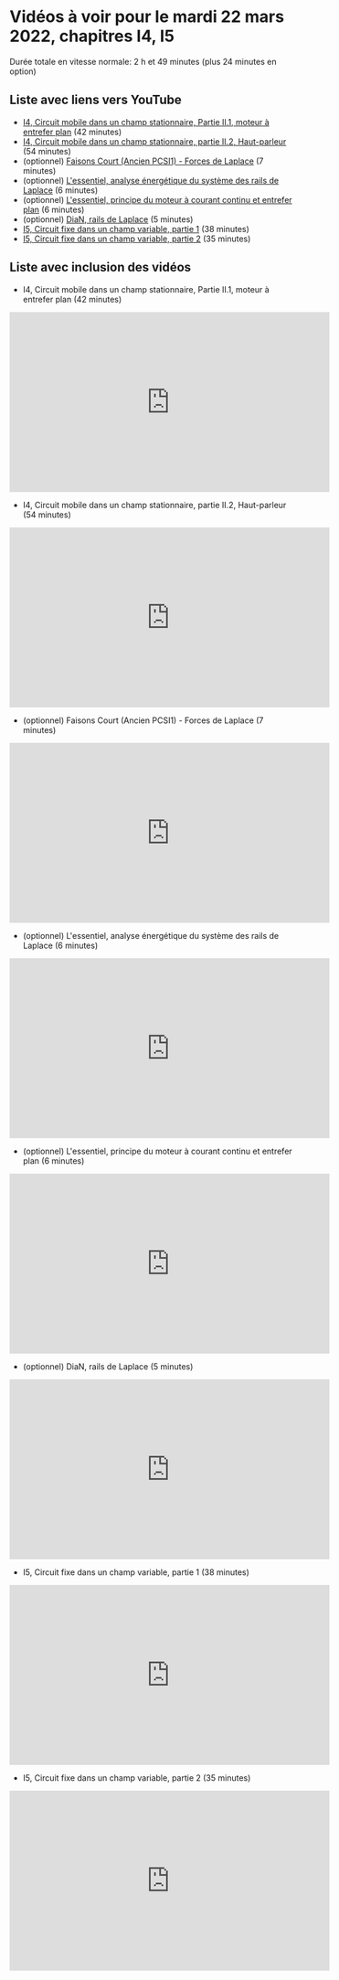 
# Vidéos à voir pour le mardi 22 mars 2022, chapitres I4, I5

Durée totale en vitesse normale: 2 h et 49 minutes (plus 24 minutes en option)

## Liste avec liens vers YouTube

*  [I4, Circuit mobile dans un champ stationnaire, Partie II.1, moteur à entrefer plan](https://youtu.be/oLV2TIPk4p4) (42 minutes)
*  [I4, Circuit mobile dans un champ stationnaire, partie II.2, Haut-parleur](https://youtu.be/xloTFWoS2L8) (54 minutes)
* (optionnel) [Faisons Court (Ancien PCSI1) - Forces de Laplace](https://youtu.be/LY8z7E-M_YY) (7 minutes)
* (optionnel) [L'essentiel, analyse énergétique du système des rails de Laplace](https://youtu.be/IyYxY93i3r4) (6 minutes)
* (optionnel) [L'essentiel, principe du moteur à courant continu et entrefer plan](https://youtu.be/3FQdNOgPfSI) (6 minutes)
* (optionnel) [DiaN, rails de Laplace](https://youtu.be/4fgPDHTHclc) (5 minutes)
*  [I5, Circuit fixe dans un champ variable, partie 1](https://youtu.be/Ntu3UQzxycw) (38 minutes)
*  [I5, Circuit fixe dans un champ variable, partie 2](https://youtu.be/9Atn9WUvYV4) (35 minutes)

## Liste avec inclusion des vidéos

*  I4, Circuit mobile dans un champ stationnaire, Partie II.1, moteur à entrefer plan (42 minutes)

 <div style="text-align:center">
<iframe width="560" height="315" src="https://www.youtube.com/embed/oLV2TIPk4p4" title="YouTube video player" frameborder="0" allow="accelerometer; autoplay; clipboard-write; encrypted-media; gyroscope; picture-in-picture" allowfullscreen></iframe>
</div>
 

*  I4, Circuit mobile dans un champ stationnaire, partie II.2, Haut-parleur (54 minutes)

 <div style="text-align:center">
<iframe width="560" height="315" src="https://www.youtube.com/embed/xloTFWoS2L8" title="YouTube video player" frameborder="0" allow="accelerometer; autoplay; clipboard-write; encrypted-media; gyroscope; picture-in-picture" allowfullscreen></iframe>
</div>
 

* (optionnel) Faisons Court (Ancien PCSI1) - Forces de Laplace (7 minutes)

 <div style="text-align:center">
<iframe width="560" height="315" src="https://www.youtube.com/embed/LY8z7E-M_YY" title="YouTube video player" frameborder="0" allow="accelerometer; autoplay; clipboard-write; encrypted-media; gyroscope; picture-in-picture" allowfullscreen></iframe>
</div>
 

* (optionnel) L'essentiel, analyse énergétique du système des rails de Laplace (6 minutes)

 <div style="text-align:center">
<iframe width="560" height="315" src="https://www.youtube.com/embed/IyYxY93i3r4" title="YouTube video player" frameborder="0" allow="accelerometer; autoplay; clipboard-write; encrypted-media; gyroscope; picture-in-picture" allowfullscreen></iframe>
</div>
 

* (optionnel) L'essentiel, principe du moteur à courant continu et entrefer plan (6 minutes)

 <div style="text-align:center">
<iframe width="560" height="315" src="https://www.youtube.com/embed/3FQdNOgPfSI" title="YouTube video player" frameborder="0" allow="accelerometer; autoplay; clipboard-write; encrypted-media; gyroscope; picture-in-picture" allowfullscreen></iframe>
</div>
 

* (optionnel) DiaN, rails de Laplace (5 minutes)

 <div style="text-align:center">
<iframe width="560" height="315" src="https://www.youtube.com/embed/4fgPDHTHclc" title="YouTube video player" frameborder="0" allow="accelerometer; autoplay; clipboard-write; encrypted-media; gyroscope; picture-in-picture" allowfullscreen></iframe>
</div>
 

*  I5, Circuit fixe dans un champ variable, partie 1 (38 minutes)

 <div style="text-align:center">
<iframe width="560" height="315" src="https://www.youtube.com/embed/Ntu3UQzxycw" title="YouTube video player" frameborder="0" allow="accelerometer; autoplay; clipboard-write; encrypted-media; gyroscope; picture-in-picture" allowfullscreen></iframe>
</div>
 

*  I5, Circuit fixe dans un champ variable, partie 2 (35 minutes)

 <div style="text-align:center">
<iframe width="560" height="315" src="https://www.youtube.com/embed/9Atn9WUvYV4" title="YouTube video player" frameborder="0" allow="accelerometer; autoplay; clipboard-write; encrypted-media; gyroscope; picture-in-picture" allowfullscreen></iframe>
</div>
 

